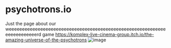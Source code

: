 # psychotrons.io
Just the page about our weeeeeeeeeeeeeeeeeeeeeeeeeeeeeeeeeeeeeeeeeeeeeeeeeeeeeeeeeeeeeeeeeeeeeeeerd game
https://komplex-live-cinema-group.itch.io/the-amazing-universe-of-the-psychotrons
![image](https://github.com/user-attachments/assets/6d44faa7-c497-4890-b6df-8699046c4368)
